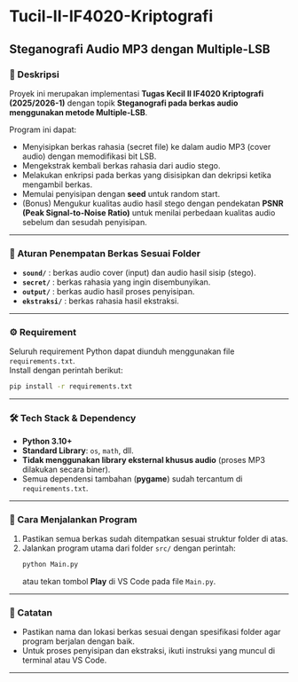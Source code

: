 # Tucil-II-IF4020-Kriptografi

## Steganografi Audio MP3 dengan Multiple-LSB

### 📖 Deskripsi
Proyek ini merupakan implementasi **Tugas Kecil II IF4020 Kriptografi (2025/2026-1)** dengan topik **Steganografi pada berkas audio menggunakan metode Multiple-LSB**.

Program ini dapat:
- Menyisipkan berkas rahasia (secret file) ke dalam audio MP3 (cover audio) dengan memodifikasi bit LSB.
- Mengekstrak kembali berkas rahasia dari audio stego.
- Melakukan enkripsi pada berkas yang disisipkan dan dekripsi ketika mengambil berkas.
- Memulai penyisipan dengan **seed** untuk random start.
- (Bonus) Mengukur kualitas audio hasil stego dengan pendekatan **PSNR (Peak Signal-to-Noise Ratio)** untuk menilai perbedaan kualitas audio sebelum dan sesudah penyisipan.

---

### 📂 Aturan Penempatan Berkas Sesuai Folder
- **`sound/`** : berkas audio cover (input) dan audio hasil sisip (stego).
- **`secret/`** : berkas rahasia yang ingin disembunyikan.
- **`output/`** : berkas audio hasil proses penyisipan.
- **`ekstraksi/`** : berkas rahasia hasil ekstraksi.

---

### ⚙️ Requirement
Seluruh requirement Python dapat diunduh menggunakan file `requirements.txt`.  
Install dengan perintah berikut:
```bash
pip install -r requirements.txt
```

---

### 🛠️ Tech Stack & Dependency
- **Python 3.10+**
- **Standard Library**: `os`, `math`, dll.
- **Tidak menggunakan library eksternal khusus audio** (proses MP3 dilakukan secara biner).
- Semua dependensi tambahan (**pygame**) sudah tercantum di `requirements.txt`.

---

### 🚀 Cara Menjalankan Program
1. Pastikan semua berkas sudah ditempatkan sesuai struktur folder di atas.
2. Jalankan program utama dari folder `src/` dengan perintah:
   ```bash
   python Main.py
   ```
   atau tekan tombol **Play** di VS Code pada file `Main.py`.

---

### 📝 Catatan
- Pastikan nama dan lokasi berkas sesuai dengan spesifikasi folder agar program berjalan dengan baik.
- Untuk proses penyisipan dan ekstraksi, ikuti instruksi yang muncul di terminal atau VS Code.

---